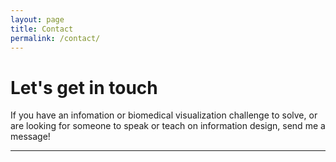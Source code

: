 ```yaml
---
layout: page
title: Contact
permalink: /contact/
---
```

<h1 style="font-weight: bold">Let's get in touch </h1>
<p>
<p>If you have an infomation or biomedical visualization challenge to solve, or are looking for someone to speak or teach on information design, send me a message! 

<br/>
<hr/>
<br/>
<span class="contacticon center">
	<a href="mailto:christine.png@mail.utoronto.ca"><i class="fa fa-envelope-square "></i></a>
	<!-- <a href="https://github.com/chspng" target="_blank"><i class="fa fa-github-square"></i></a> -->
	<a href="https://www.linkedin.com/in/christinepng/" target="_blank"><i class="fa fa-linkedin-square"></i></a>
	<!-- <a href="http://tumblr.com" target="_blank"><i class="fa fa-tumblr-square"></i></a> -->
	<!-- <a href="https://twitter.com" target="_blank"><i class="fa fa-twitter-square"></i></a> -->
</span>

<div class="col three caption">
	<!-- You can even add a little note about which of these is the best way to reach you. -->
</div>

